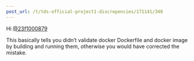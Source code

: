 ```yaml
---
post_url: /t/tds-official-project1-discrepencies/171141/340
---
```

Hi [@23f1000879](/u/23f1000879)

This basically tells you didn’t validate docker Dockerfile and docker image by building and running them, otherwise you would have corrected the mistake.